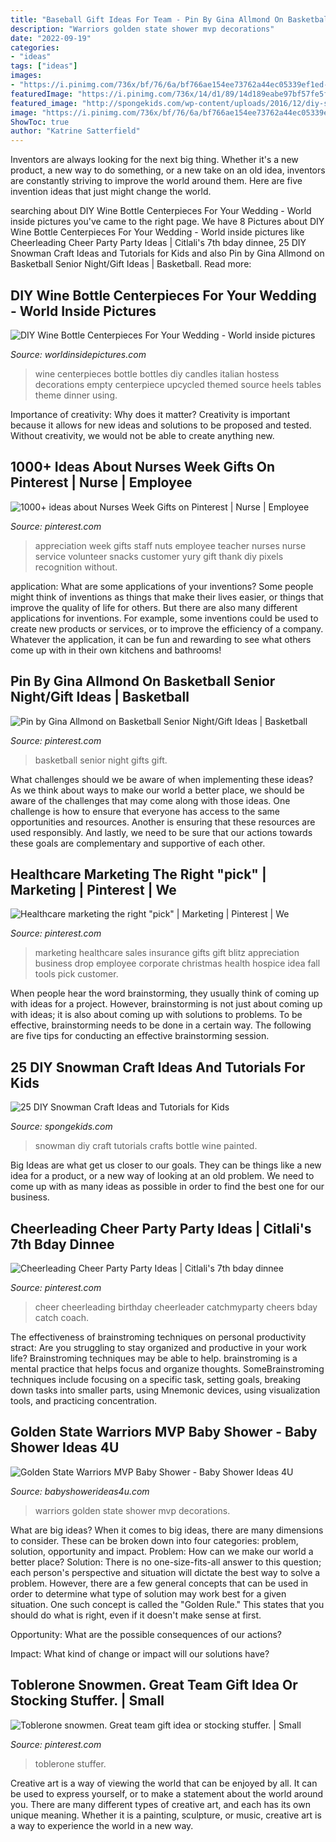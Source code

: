 ```yaml
---
title: "Baseball Gift Ideas For Team - Pin By Gina Allmond On Basketball Senior Night/gift Ideas"
description: "Warriors golden state shower mvp decorations"
date: "2022-09-19"
categories:
- "ideas"
tags: ["ideas"]
images:
- "https://i.pinimg.com/736x/bf/76/6a/bf766ae154ee73762a44ec05339ef1ed--cheer-birthday-gymnastics-birthday.jpg?b=t"
featuredImage: "https://i.pinimg.com/736x/14/d1/89/14d189eabe97bf57fe5ff5d1e867d910--nurses-week-gifts-staff-gifts.jpg"
featured_image: "http://spongekids.com/wp-content/uploads/2016/12/diy-snowman/15-diy-snowman-crafts-for-kids.jpg"
image: "https://i.pinimg.com/736x/bf/76/6a/bf766ae154ee73762a44ec05339ef1ed--cheer-birthday-gymnastics-birthday.jpg?b=t"
ShowToc: true
author: "Katrine Satterfield"
---
```



Inventors are always looking for the next big thing. Whether it's a new product, a new way to do something, or a new take on an old idea, inventors are constantly striving to improve the world around them. Here are five invention ideas that just might change the world.

	

		
searching about DIY Wine Bottle Centerpieces For Your Wedding - World inside pictures you've came to the right page. We have 8 Pictures about DIY Wine Bottle Centerpieces For Your Wedding - World inside pictures like Cheerleading Cheer Party Party Ideas | Citlali&#039;s 7th bday dinnee, 25 DIY Snowman Craft Ideas and Tutorials for Kids and also Pin by Gina Allmond on Basketball Senior Night/Gift Ideas | Basketball. Read more:
		
    
## DIY Wine Bottle Centerpieces For Your Wedding - World Inside Pictures

<img loading=lazy src="https://worldinsidepictures.com/wp-content/uploads/2014/06/10.jpg" onerror="this.onerror=null;this.src='https://tse1.mm.bing.net/th?id=OIP.PjWplil2hFVWehmfIf_cvwAAAA&amp;pid=15.1';" alt="DIY Wine Bottle Centerpieces For Your Wedding - World inside pictures">

_Source: worldinsidepictures.com_

>wine centerpieces bottle bottles diy candles italian hostess decorations empty centerpiece upcycled themed source heels tables theme dinner using. 

	

Importance of creativity: Why does it matter?
Creativity is important because it allows for new ideas and solutions to be proposed and tested. Without creativity, we would not be able to create anything new.

    
## 1000+ Ideas About Nurses Week Gifts On Pinterest | Nurse | Employee

<img loading=lazy src="https://i.pinimg.com/736x/14/d1/89/14d189eabe97bf57fe5ff5d1e867d910--nurses-week-gifts-staff-gifts.jpg" onerror="this.onerror=null;this.src='https://tse4.mm.bing.net/th?id=OIP.9okNUpsp5_uubeKYB0T_NAHaJ3&amp;pid=15.1';" alt="1000+ ideas about Nurses Week Gifts on Pinterest | Nurse | Employee">

_Source: pinterest.com_

>appreciation week gifts staff nuts employee teacher nurses nurse service volunteer snacks customer yury gift thank diy pixels recognition without. 

	

application: What are some applications of your inventions?
Some people might think of inventions as things that make their lives easier, or things that improve the quality of life for others. But there are also many different applications for inventions. For example, some inventions could be used to create new products or services, or to improve the efficiency of a company. Whatever the application, it can be fun and rewarding to see what others come up with in their own kitchens and bathrooms!

    
## Pin By Gina Allmond On Basketball Senior Night/Gift Ideas | Basketball

<img loading=lazy src="https://i.pinimg.com/736x/1b/c9/4e/1bc94e57322fbf76156694ad342dd5de--basketball.jpg" onerror="this.onerror=null;this.src='https://tse2.mm.bing.net/th?id=OIP.1YzyBE7tNw94rqaAa82n4AHaJ3&amp;pid=15.1';" alt="Pin by Gina Allmond on Basketball Senior Night/Gift Ideas | Basketball">

_Source: pinterest.com_

>basketball senior night gifts gift. 

	

What challenges should we be aware of when implementing these ideas?
As we think about ways to make our world a better place, we should be aware of the challenges that may come along with those ideas. One challenge is how to ensure that everyone has access to the same opportunities and resources. Another is ensuring that these resources are used responsibly. And lastly, we need to be sure that our actions towards these goals are complementary and supportive of each other.

    
## Healthcare Marketing The Right &quot;pick&quot; | Marketing | Pinterest | We

<img loading=lazy src="https://s-media-cache-ak0.pinimg.com/736x/6e/f5/d3/6ef5d3a63b71b988223618c9fd7b2a74.jpg" onerror="this.onerror=null;this.src='https://tse3.mm.bing.net/th?id=OIP.OzBme_hkfHxAQKxgPv3MNwHaJ3&amp;pid=15.1';" alt="Healthcare marketing the right &quot;pick&quot; | Marketing | Pinterest | We">

_Source: pinterest.com_

>marketing healthcare sales insurance gifts gift blitz appreciation business drop employee corporate christmas health hospice idea fall tools pick customer. 

	

When people hear the word brainstorming, they usually think of coming up with ideas for a project. However, brainstorming is not just about coming up with ideas; it is also about coming up with solutions to problems. To be effective, brainstorming needs to be done in a certain way. The following are five tips for conducting an effective brainstorming session.

    
## 25 DIY Snowman Craft Ideas And Tutorials For Kids

<img loading=lazy src="http://spongekids.com/wp-content/uploads/2016/12/diy-snowman/15-diy-snowman-crafts-for-kids.jpg" onerror="this.onerror=null;this.src='https://tse3.mm.bing.net/th?id=OIP.uHZInlfc3-qrEXLonU1ZqwHaHa&amp;pid=15.1';" alt="25 DIY Snowman Craft Ideas and Tutorials for Kids">

_Source: spongekids.com_

>snowman diy craft tutorials crafts bottle wine painted. 

	

Big Ideas are what get us closer to our goals. They can be things like a new idea for a product, or a new way of looking at an old problem. We need to come up with as many ideas as possible in order to find the best one for our business.

    
## Cheerleading Cheer Party Party Ideas | Citlali&#039;s 7th Bday Dinnee

<img loading=lazy src="https://i.pinimg.com/736x/bf/76/6a/bf766ae154ee73762a44ec05339ef1ed--cheer-birthday-gymnastics-birthday.jpg?b=t" onerror="this.onerror=null;this.src='https://tse1.mm.bing.net/th?id=OIP.HVByh6vSY6_apjG45deaogHaJ3&amp;pid=15.1';" alt="Cheerleading Cheer Party Party Ideas | Citlali&#039;s 7th bday dinnee">

_Source: pinterest.com_

>cheer cheerleading birthday cheerleader catchmyparty cheers bday catch coach. 

	

The effectiveness of brainstroming techniques on personal productivity
stract:
Are you struggling to stay organized and productive in your work life? Brainstroming techniques may be able to help. brainstroming is a mental practice that helps focus and organize thoughts. SomeBrainstroming techniques include focusing on a specific task, setting goals, breaking down tasks into smaller parts, using Mnemonic devices, using visualization tools, and practicing concentration.

    
## Golden State Warriors MVP Baby Shower - Baby Shower Ideas 4U

<img loading=lazy src="https://babyshowerideas4u.com/wp-content/uploads/2016/04/Golden-State-Warriors-MVP-Baby-Shower-Fruit-Tart.jpg" onerror="this.onerror=null;this.src='https://tse3.mm.bing.net/th?id=OIP.IMlNLTImxZgqghxLHp37JAHaHZ&amp;pid=15.1';" alt="Golden State Warriors MVP Baby Shower - Baby Shower Ideas 4U">

_Source: babyshowerideas4u.com_

>warriors golden state shower mvp decorations. 

	

What are big ideas?
When it comes to big ideas, there are many dimensions to consider. These can be broken down into four categories: problem, solution, opportunity and impact. 
Problem: How can we make our world a better place? 
Solution: There is no one-size-fits-all answer to this question; each person's perspective and situation will dictate the best way to solve a problem. However, there are a few general concepts that can be used in order to determine what type of solution may work best for a given situation. One such concept is called the "Golden Rule." This states that you should do what is right, even if it doesn't make sense at first. 

Opportunity: What are the possible consequences of our actions? 

Impact: What kind of change or impact will our solutions have?

    
## Toblerone Snowmen. Great Team Gift Idea Or Stocking Stuffer. | Small

<img loading=lazy src="https://i.pinimg.com/736x/78/37/3d/78373d1181f760898ae7ab21020a874f.jpg" onerror="this.onerror=null;this.src='https://tse1.mm.bing.net/th?id=OIP.kL3C95gS1z7LwEhAwa_tXwHaJ3&amp;pid=15.1';" alt="Toblerone snowmen. Great team gift idea or stocking stuffer. | Small">

_Source: pinterest.com_

>toblerone stuffer. 

	

Creative art is a way of viewing the world that can be enjoyed by all. It can be used to express yourself, or to make a statement about the world around you. There are many different types of creative art, and each has its own unique meaning. Whether it is a painting, sculpture, or music, creative art is a way to experience the world in a new way.

